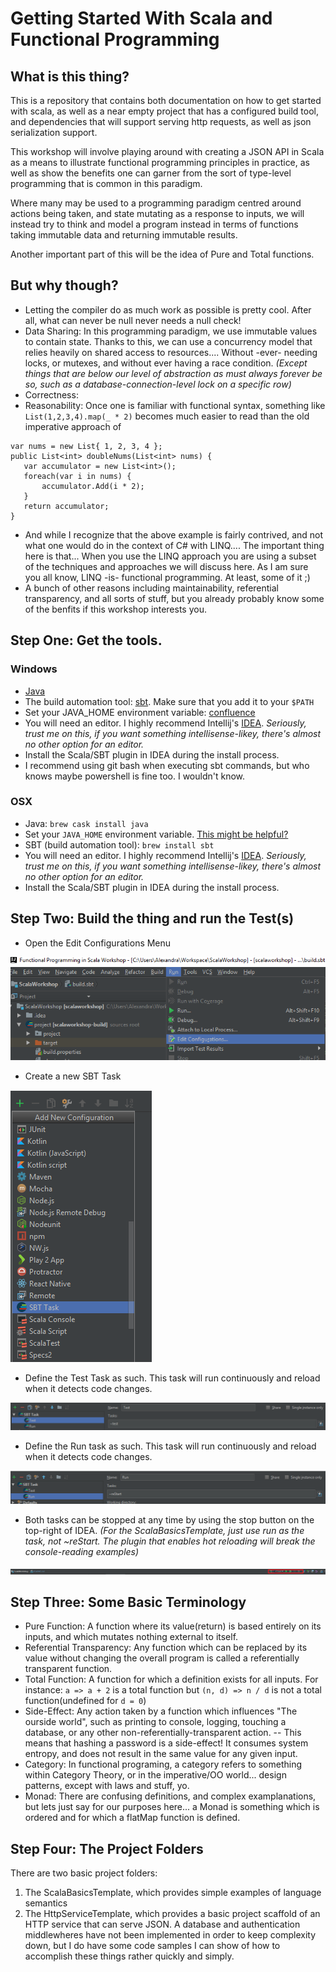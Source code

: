 # Getting Started With Scala and Functional Programming

## What is this thing?

This is a repository that contains both documentation on how to get started with scala,
as well as a near empty project that has a configured build tool, and dependencies that will support
serving http requests, as well as json serialization support.

This workshop will involve playing around with creating a JSON API in Scala as a means
to illustrate functional programming principles in practice, as well as show the benefits
one can garner from the sort of type-level programming that is common in this paradigm.

Where many may be used to a programming paradigm centred around actions being taken, 
and state mutating as a response to inputs, we will instead try to think and model
a program instead in terms of functions taking immutable data and returning immutable results.

Another important part of this will be the idea of Pure and Total functions.

## But why though?

- Letting the compiler do as much work as possible is pretty cool. After all, what can never be null never needs a null check!
- Data Sharing: In this programming paradigm, we use immutable values to contain state. Thanks to this, we can use a concurrency model that relies heavily on shared access to resources.... Without -ever- needing locks, or mutexes, and without ever having a race condition. *(Except things that are below our level of abstraction as must always forever be so, such as a database-connection-level lock on a specific row)*
- Correctness:
- Reasonability: Once one is familiar with functional syntax, something like
 `List(1,2,3,4).map(_ * 2)`
 becomes much easier to read than the old imperative approach of
 ```
 var nums = new List{ 1, 2, 3, 4 };
 public List<int> doubleNums(List<int> nums) {
    var accumulator = new List<int>();
    foreach(var i in nums) {
        accumulator.Add(i * 2);
    }
    return accumulator;
 }

 ``` 
 - And while I recognize that the above example is fairly contrived, and not what one would do
 in the context of C# with LINQ.... The important thing here is that... When you use the LINQ approach
 you are using a subset of the techniques and approaches we will discuss here. As I am sure you all know,
 LINQ -is- functional programming. At least, some of it ;)
 - A bunch of other reasons including maintainability, referential transparency, and all sorts of stuff, but you already probably know some of the benfits if this workshop interests you. 

## Step One: Get the tools.

### Windows

- [Java](http://www.oracle.com/technetwork/java/javase/downloads/jdk9-downloads-3848520.html)
- The build automation tool: [sbt](http://www.scala-sbt.org/download.html). Make sure that you add it to your `$PATH`
- Set your JAVA_HOME environment variable: [confluence](https://confluence.atlassian.com/doc/setting-the-java_home-variable-in-windows-8895.html)
- You will need an editor. I highly recommend Intellij's [IDEA](https://www.jetbrains.com/idea/download/?gclid=EAIaIQobChMIwru2stDU1wIV3cqyCh1ZSQCzEAAYASABEgIRbvD_BwE&gclsrc=aw.ds.ds&dclid=CLjSu97Q1NcCFVGTGAodGz0OnA#section=windows). *Seriously, trust me on this, if you want something intellisense-likey, there's almost no other option for an editor.*
- Install the Scala/SBT plugin in IDEA during the install process.
- I recommend using git bash when executing sbt commands, but who knows maybe powershell is fine too. I wouldn't know.

### OSX

- Java: `brew cask install java`
- Set your `JAVA_HOME` environment variable. [This might be helpful?](http://www.baeldung.com/java-home-on-windows-7-8-10-mac-os-x-linux)
- SBT (build automation tool): `brew install sbt`
- You will need an editor. I highly recommend Intellij's [IDEA](https://www.jetbrains.com/idea/download/?gclid=EAIaIQobChMIn7_C49LU1wIVE5AYCh18cgFkEAAYASABEgLXw_D_BwE&gclsrc=aw.ds.ds&dclid=CNSNt-TS1NcCFReAmgodkS0Ojg#section=mac). *Seriously, trust me on this, if you want something intellisense-likey, there's almost no other option for an editor.*
- Install the Scala/SBT plugin in IDEA during the install process.

## Step Two: Build the thing and run the Test(s)

- Open the Edit Configurations Menu

![Config Menu](/readme_images/EditRunConfigurations.png?raw=true "Configuarion Menu")
- Create a new SBT Task

![New Task](/readme_images/CreateNewSbtTask.png?raw=true "New Sbt Task")
- Define the Test Task as such. This task will run continuously and reload when it detects code changes. 

![Test Task](/readme_images/TestTask.png?raw=true "Test Task")
- Define the Run task as such. This task will run continuously and reload when it detects code changes.

![Run Task](/readme_images/RunTask.png?raw=true "Run Task")
- Both tasks can be stopped at any time by using the stop button on the top-right of IDEA. *(For the ScalaBasicsTemplate, just use run as the task, not ~reStart. The plugin that enables hot reloading will break the console-reading examples)*

![Task Menu](/readme_images/TaskMenu.png?raw=true "Task Menu") 

## Step Three: Some Basic Terminology

- Pure Function: A function where its value(return) is based entirely on its inputs, and which mutates nothing external to itself.
- Referential Transparency: Any function which can be replaced by its value without changing the overall program is called a referentially transparent function.
- Total Function: A function for which a definition exists for all inputs. For instance: `a => a + 2` is a total function but `(n, d) => n / d` is not a total function(undefined for `d = 0`)
- Side-Effect: Any action taken by a function which influences "The ourside world", such as printing to console, logging, touching a database, or any other non-referentially-transparent action.
-- This means that hashing a password is a side-effect! It consumes system entropy, and does not result in the same value for any given input.
- Category: In functional programing, a category refers to something within Category Theory, or in the imperative/OO world... design patterns, except with laws and stuff, yo.
- Monad: There are confusing definitions, and complex examplanations, but lets just say for our purposes here... a Monad is something which is ordered and for which a flatMap function is defined.

## Step Four: The Project Folders

There are two basic project folders:

1. The ScalaBasicsTemplate, which provides simple examples of language semantics
2. The HttpServiceTemplate, which provides a basic project scaffold of an HTTP service that can serve JSON. A database and authentication middlewheres have not been implemented in order to keep complexity down, but I do have some code samples I can show of how to accomplish these things rather quickly and simply.